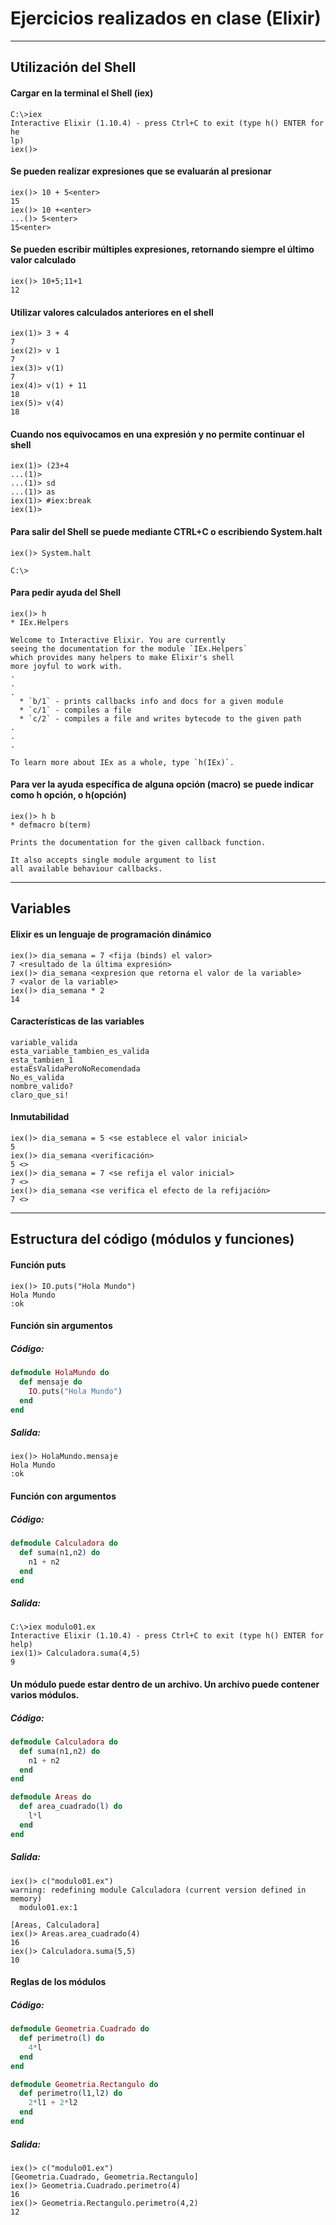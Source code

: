 # **Ejercicios realizados en clase (Elixir)**
---
## Utilización del Shell
#### Cargar en la terminal el Shell (iex)
```
C:\>iex
Interactive Elixir (1.10.4) - press Ctrl+C to exit (type h() ENTER for he
lp)
iex()>
```
#### Se pueden realizar expresiones que se evaluarán al presionar
```
iex()> 10 + 5<enter>
15
iex()> 10 +<enter>
...()> 5<enter>
15<enter>
```
#### Se pueden escribir múltiples expresiones, retornando siempre el último valor calculado
```
iex()> 10+5;11+1
12
```
#### Utilizar valores calculados anteriores en el shell
```
iex(1)> 3 + 4
7
iex(2)> v 1
7
iex(3)> v(1)
7
iex(4)> v(1) + 11
18
iex(5)> v(4)
18
```
#### Cuando nos equivocamos en una expresión y no permite continuar el shell
```
iex(1)> (23+4
...(1)>
...(1)> sd
...(1)> as
iex(1)> #iex:break
iex(1)>
```
#### Para salir del Shell se puede mediante CTRL+C o escribiendo System.halt
```
iex()> System.halt

C:\>
```
#### Para pedir ayuda del Shell
```
iex()> h
* IEx.Helpers

Welcome to Interactive Elixir. You are currently
seeing the documentation for the module `IEx.Helpers`
which provides many helpers to make Elixir's shell
more joyful to work with.
.
.
.
  * `b/1` - prints callbacks info and docs for a given module
  * `c/1` - compiles a file
  * `c/2` - compiles a file and writes bytecode to the given path
.
.
.

To learn more about IEx as a whole, type `h(IEx)`.
```
#### Para ver la ayuda específica de alguna opción (macro) se puede indicar como h opción, o h(opción)
```
iex()> h b
* defmacro b(term)

Prints the documentation for the given callback function.

It also accepts single module argument to list
all available behaviour callbacks.
```
---
## Variables
#### Elixir es un lenguaje de programación dinámico
```
iex()> dia_semana = 7 <fija (binds) el valor>
7 <resultado de la última expresión>
iex()> dia_semana <expresion que retorna el valor de la variable>
7 <valor de la variable>
iex()> dia_semana * 2
14
```
#### Características de las variables
```
variable_valida
esta_variable_tambien_es_valida
esta_tambien_1
estaEsValidaPeroNoRecomendada
No_es_valida
nombre_valido?
claro_que_si!
```
#### Inmutabilidad
```
iex()> dia_semana = 5 <se establece el valor inicial>
5
iex()> dia_semana <verificación>
5 <>
iex()> dia_semana = 7 <se refija el valor inicial>
7 <>
iex()> dia_semana <se verifica el efecto de la refijación>
7 <>
```
---
## Estructura del código (módulos y funciones)
#### Función puts
```
iex()> IO.puts("Hola Mundo")
Hola Mundo
:ok
```
#### Función sin argumentos
##### Código:
```elixir
defmodule HolaMundo do
  def mensaje do
    IO.puts("Hola Mundo")
  end
end
```
##### Salida:
```
iex()> HolaMundo.mensaje
Hola Mundo
:ok
```
#### Función con argumentos
##### Código:
```elixir
defmodule Calculadora do
  def suma(n1,n2) do
    n1 + n2
  end
end
```
##### Salida:
```
C:\>iex modulo01.ex
Interactive Elixir (1.10.4) - press Ctrl+C to exit (type h() ENTER for help)
iex(1)> Calculadora.suma(4,5)
9
```
#### Un módulo puede estar dentro de un archivo. Un archivo puede contener varios módulos.
##### Código:
```elixir
defmodule Calculadora do
  def suma(n1,n2) do
    n1 + n2
  end
end

defmodule Areas do
  def area_cuadrado(l) do
    l*l
  end
end
```
##### Salida:
```
iex()> c("modulo01.ex")
warning: redefining module Calculadora (current version defined in memory)
  modulo01.ex:1
  
[Areas, Calculadora]
iex()> Areas.area_cuadrado(4)
16
iex()> Calculadora.suma(5,5)
10
```
#### Reglas de los módulos
##### Código:
```elixir
defmodule Geometria.Cuadrado do
  def perimetro(l) do
    4*l
  end
end

defmodule Geometria.Rectangulo do
  def perimetro(l1,l2) do
    2*l1 + 2*l2
  end
end
```
##### Salida:
```
iex()> c("modulo01.ex")
[Geometria.Cuadrado, Geometria.Rectangulo]
iex()> Geometria.Cuadrado.perimetro(4)
16
iex()> Geometria.Rectangulo.perimetro(4,2)
12
```
